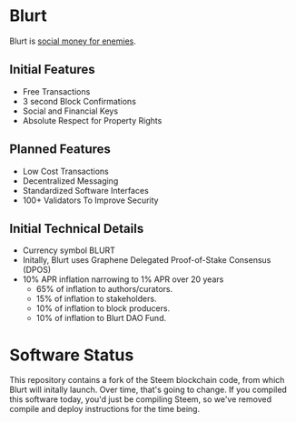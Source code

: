 # Blurt 

Blurt is [social money for enemies](https://steemit.com/steem/@jacobgadikian/social-money-for-enemies).

## Initial Features

* Free Transactions 
* 3 second Block Confirmations
* Social and Financial Keys
* Absolute Respect for Property Rights

## Planned Features

* Low Cost Transactions
* Decentralized Messaging
* Standardized Software Interfaces
* 100+ Validators To Improve Security

## Initial Technical Details

* Currency symbol BLURT
* Initally, Blurt uses Graphene Delegated Proof-of-Stake Consensus (DPOS)
* 10% APR inflation narrowing to 1% APR over 20 years
    * 65% of inflation to authors/curators. 
    * 15% of inflation to stakeholders.
    * 10% of inflation to block producers.
    * 10% of inflation to Blurt DAO Fund. 
    

# Software Status

This repository contains a fork of the Steem blockchain code, from which Blurt will initally launch.  Over time, that's going to change.  If you compiled this software today, you'd just be compiling Steem, so we've removed compile and deploy instructions for the time being.  

